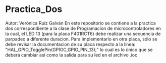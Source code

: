 # Practica_Dos
Autor: Verónica Ruíz Galván 
En este repositorio se contiene a la practica dos correspondiente a la clase de Programacion de microcontroladores
en la cual, el LED 13 (para la placa F401RCT6) debe realizar una secuencia de parpadeo a diferente duracion.
Para implementarlo en otra placa, sólo se debe revisar la documentacion de su placa respecto a la línea:
"HAL_GPIO_TogglePin(GPIOC,GPIO_PIN_13);" 
lo cual es lo único que se deberá cambiar así como la salida para su led en el archivo .ioc

